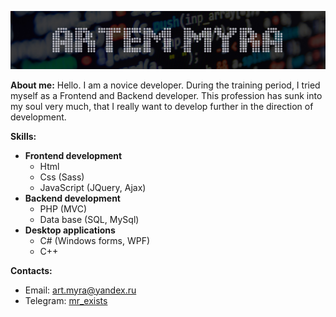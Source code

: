 <a href="https://t.me/mr_exists" target="_blank">![Artem Myra](assets/logo.jpg)</a>

__About me:__
Hello. I am a novice developer. During the training period, I tried myself as a Frontend and Backend developer. This profession has sunk into my soul very much, that I really want to develop further in the direction of development.

__Skills:__
* __Frontend development__
    * Html
    * Css (Sass)
    * JavaScript (JQuery, Ajax)
* __Backend development__
    * PHP (MVC)
    * Data base (SQL, MySql)
* __Desktop applications__
    * C# (Windows forms, WPF)
    * C++

__Contacts:__
* Email: [art.myra@yandex.ru](mailto:art.myra@yandex.ru)
* Telegram: [mr_exists](https://t.me/mr_exists)
